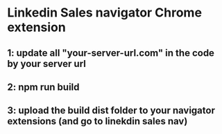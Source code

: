 # Linkedin Sales navigator Chrome extension

## 1: update all "your-server-url.com" in the code by your server url

## 2: npm run build

## 3: upload the build dist folder to your navigator extensions (and go to linekdin sales nav)